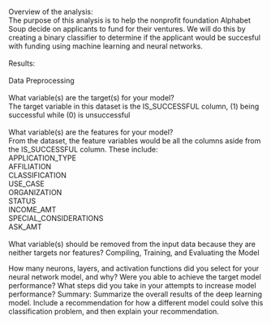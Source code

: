 Overview of the analysis: <br> 
The purpose of this analysis is to help the nonprofit foundation Alphabet Soup decide on applicants to fund for their ventures. We will do this by creating a binary classifier to determine if the applicant would be succesful with funding using machine learning and neural networks.<br>
<br>
Results:<br>
<br>
Data Preprocessing<br>
<br>
What variable(s) are the target(s) for your model? <br>
The target variable in this dataset is the IS_SUCCESSFUL column, (1) being successful while (0) is unsuccessful <br>
<br>
What variable(s) are the features for your model? <br>
From the dataset, the feature variables would be all the columns aside from the IS_SUCCESSFUL column. These include: <br>
APPLICATION_TYPE<br>
AFFILIATION<br>
CLASSIFICATION<br>
USE_CASE<br>
ORGANIZATION<br>
STATUS<br>
INCOME_AMT<br>
SPECIAL_CONSIDERATIONS<br>
ASK_AMT<br>
<br>
What variable(s) should be removed from the input data because they are neither targets nor features?
Compiling, Training, and Evaluating the Model

How many neurons, layers, and activation functions did you select for your neural network model, and why?
Were you able to achieve the target model performance?
What steps did you take in your attempts to increase model performance?
Summary: Summarize the overall results of the deep learning model. Include a recommendation for how a different model could solve this classification problem, and then explain your recommendation.
